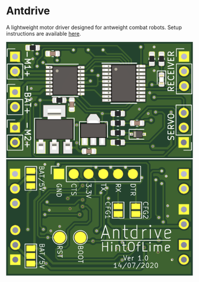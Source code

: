 # Antdrive
A lightweight motor driver designed for antweight combat robots. Setup instructions are available [here](https://github.com/edwardatki/Antdrive/blob/master/documentation/guide.pdf).

![PCB Top](https://github.com/edwardatki/Antdrive/blob/master/documentation/pcb_top.PNG)
![PCB Bottom](https://github.com/edwardatki/Antdrive/blob/master/documentation/pcb_bottom.PNG)
